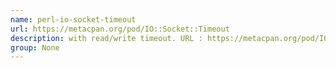 ```yaml
---
name: perl-io-socket-timeout
url: https://metacpan.org/pod/IO::Socket::Timeout
description: with read/write timeout. URL : https://metacpan.org/pod/IO::Socket::Timeout Groups : None
group: None
---
```

